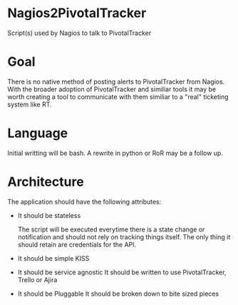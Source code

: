 # Nagios2PivotalTracker
Script(s) used by Nagios to talk to PivotalTracker

# Goal
There is no native method of posting alerts to PivotalTracker from Nagios. With the broader adoption of PivotalTracker and similiar tools it may be worth creating a tool to communicate with them similiar to a "real" ticketing system like RT.

# Language
Initial writting will be bash. A rewrite in python or RoR may be a follow up.

# Architecture
The application should have the following attributes:

* It should be stateless

	The script will be executed everytime there is a state change or notification and should not rely on tracking things itself. The only thing it should retain are credentials for the API.
* It should be simple
	KISS
* It should be service agnostic
	It should be written to use PivotalTracker, Trello or Ajira
* It should be Pluggable
	It should be broken down to bite sized pieces

